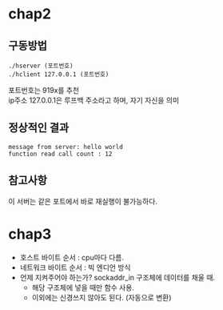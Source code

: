 # chap2
## 구동방법

```
./hserver (포트번호)
./hclient 127.0.0.1 (포트번호)
```
포트번호는 919x를 추천  
ip주소 127.0.0.1은 루프백 주소라고 하며, 자기 자신을 의미

## 정상적인 결과
```
message from server: hello world
function read call count : 12
```

## 참고사항
이 서버는 같은 포트에서 바로 재실행이 불가능하다.

# chap3
* 호스트 바이트 순서 : cpu마다 다름.
* 네트워크 바이트 순서 : 빅 엔디언 방식
* 언제 지켜주어야 하는가? sockaddr_in 구조체에 데이터를 채울 때.
	* 해당 구조체에 넣을 때만 함수 사용.
	* 이외에는 신경쓰지 않아도 된다. (자동으로 변환)